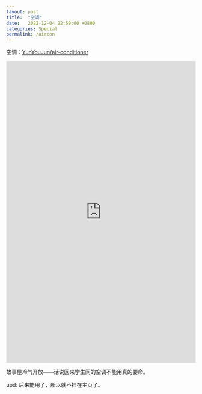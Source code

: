 ```yaml
---
layout: post
title:  "空调"
date:   2022-12-04 22:59:00 +0800
categories: Special
permalink: /aircon
---
```


空调：[YunYouJun/air-conditioner](https://github.com/YunYouJun/air-conditioner)
<iframe height="800" width="100%" src="https://ac.yunyoujun.cn" frameborder="0" border="0"></iframe>

故事屋冷气开放——话说回来学生间的空调不能用真的要命。

upd: 后来能用了，所以就不挂在主页了。
